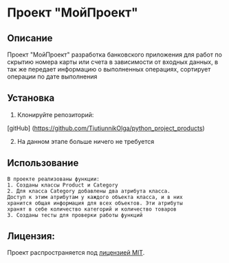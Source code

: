 # Проект "МойПроект"

## Описание

Проект "МойПроект" разработка банковского приложения для работ по скрытию номера карты или счета в зависимости от входных данных, в так же передает информацию о выполненных операциях, сортирует операции по дате выполнения

## Установка

1. Клонируйте репозиторий:

[gitHub] (https://github.com/TiutiunnikOlga/python_project_products)

2. На данном этапе больше ничего не требуется

## Использование
```
В проекте реализованы функции:
1. Созданы классы Product и Category
2. Для класса Category добавлены два атрибута класса. 
Доступ к этим атрибутам у каждого объекта класса, и в них 
хранится общая информация для всех объектов. Эти атрибуты 
хранят в себе количество категорий и количество товаров
3. Созданы тесты для проверки работы функций
```

## Лицензия:

Проект распространяется под [лицензией MIT](LICENSE).